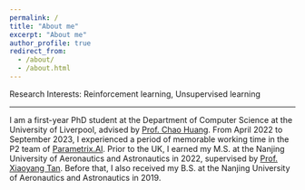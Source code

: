 ```yaml
---
permalink: /
title: "About me"
excerpt: "About me"
author_profile: true
redirect_from: 
  - /about/
  - /about.html
---
```


Research Interests: Reinforcement learning, Unsupervised learning

------
I am a first-year PhD student at the Department of Computer Science at the University of Liverpool, advised by [Prof. Chao Huang](https://chaohuang2018.github.io/main/). 
From April 2022 to September 2023, I experienced a period of memorable working time in the P2 team of [Parametrix.AI](https://chaocanshu.cn/index-en.html).
Prior to the UK, I earned my M.S. at the Nanjing University of Aeronautics and Astronautics in 2022, supervised by [Prof. Xiaoyang Tan](http://parnec.nuaa.edu.cn/xtan/).
Before that, I also received my B.S. at the Nanjing University of Aeronautics and Astronautics in 2019.

